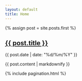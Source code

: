 ```yaml
---
layout: default
title: Home
---
```


{% assign post = site.posts.first %}

<section class="post">
  <h1><a href="{{ post.url | prepend: site.baseurl }}">{{ post.title }}</a></h1>
  <p class="post-meta">{{ post.date | date: "%d/%m/%Y" }}</p>
  {{ post.content | markdownify }}
</section>

{% include pagination.html %}
